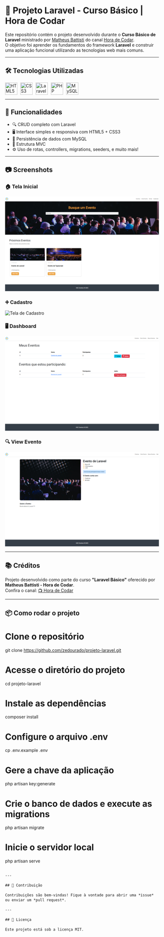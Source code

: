 # 🚀 Projeto Laravel - Curso Básico | Hora de Codar

Este repositório contém o projeto desenvolvido durante o **Curso Básico de Laravel** ministrado por [Matheus Battisti](https://github.com/matheusbattisti) do canal [Hora de Codar](https://www.youtube.com/@horadecodar).  
O objetivo foi aprender os fundamentos do framework **Laravel** e construir uma aplicação funcional utilizando as tecnologias web mais comuns.

---

## 🛠️ Tecnologias Utilizadas

<div style="display: flex; gap: 10px; align-items: center; flex-wrap: wrap;">
  <img src="https://cdn.jsdelivr.net/gh/devicons/devicon/icons/html5/html5-original.svg" title="HTML5" width="40" height="40"/>
  <img src="https://cdn.jsdelivr.net/gh/devicons/devicon/icons/css3/css3-original.svg" title="CSS3" width="40" height="40"/>
  <img src="https://cdn.jsdelivr.net/gh/devicons/devicon/icons/laravel/laravel-plain.svg" title="Laravel" width="40" height="40"/>
  <img src="https://cdn.jsdelivr.net/gh/devicons/devicon/icons/php/php-original.svg" title="PHP" width="40" height="40"/>
  <img src="https://cdn.jsdelivr.net/gh/devicons/devicon/icons/mysql/mysql-original.svg" title="MySQL" width="40" height="40"/>
</div>

---

## 📌 Funcionalidades

- 🔍 CRUD completo com Laravel
- 🖥️ Interface simples e responsiva com HTML5 + CSS3
- 💾 Persistência de dados com MySQL
- 🧱 Estrutura MVC
- ⚙️ Uso de rotas, controllers, migrations, seeders, e muito mais!

---

## 📷 Screenshots

### 🏠 Tela Inicial
![Tela Inicial](screenshots/homepage.png)

### ➕ Cadastro
![Tela de Cadastro](screenshots/add_event.png)

### 🖥️ Dashboard
![Tela de Cadastro](screenshots/dashboard.png)

### 🔍 View Evento
![Tela de Cadastro](screenshots/show-event.png)

---

## 📚 Créditos

Projeto desenvolvido como parte do curso **"Laravel Básico"** oferecido por **Matheus Battisti - Hora de Codar**.  
Confira o canal: [📺 Hora de Codar](https://www.youtube.com/@horadecodar)

---

## 📦 Como rodar o projeto

# Clone o repositório
git clone https://github.com/zedourado/projeto-laravel.git

# Acesse o diretório do projeto
cd projeto-laravel

# Instale as dependências
composer install

# Configure o arquivo .env
cp .env.example .env

# Gere a chave da aplicação
php artisan key:generate

# Crie o banco de dados e execute as migrations
php artisan migrate

# Inicie o servidor local
php artisan serve
```

---

## 🤝 Contribuição

Contribuições são bem-vindas! Fique à vontade para abrir uma *issue* ou enviar um *pull request*.

---

## 📝 Licença

Este projeto está sob a licença MIT.
```
